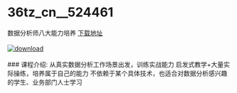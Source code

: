 # 36tz_cn__524461
数据分析师八大能力培养
[下载地址](http://www.36tz.cn/article/524461 "下载地址")
<br/></br>[![download](http://36tz.cn/muke_img/2018_12_1-300x169.png "下载地址")](http://www.36tz.cn/article/524461 "下载地址")
<br/></br>### 课程介绍:
从真实数据分析工作场景出发，训练实战能力
启发式教学+大量实际操练，培养属于自己的能力
不依赖于某个具体技术，也适合对数据分析感兴趣的学生、业务部门人士学习


